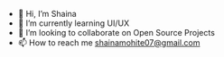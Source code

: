 - 👋 Hi, I’m Shaina 
- 🌱 I’m currently learning UI/UX
- 💞️ I’m looking to collaborate on Open Source Projects
- 📫 How to reach me shainamohite07@gmail.com

<!---
shaina-mohite/shaina-mohite is a ✨ special ✨ repository because its `README.md` (this file) appears on your GitHub profile.
You can click the Preview link to take a look at your changes.
--->
